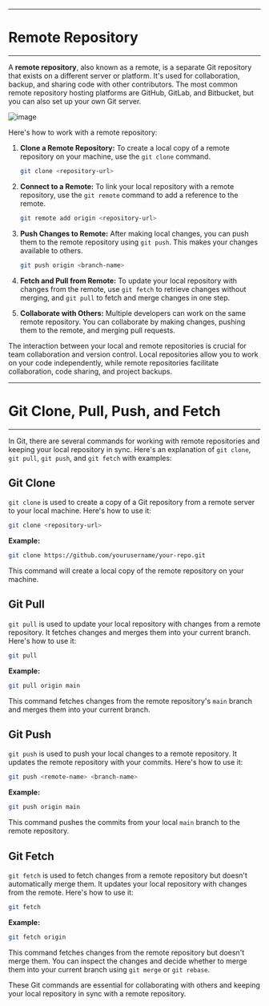 ------------------------
# Remote Repository 
------------------------
A **remote repository**, also known as a remote, is a separate Git repository that exists on a different server or platform. It's used for collaboration, backup, and sharing code with other contributors. The most common remote repository hosting platforms are GitHub, GitLab, and Bitbucket, but you can also set up your own Git server.

![image](https://github.com/asiandevs/DevOps-Git/assets/37457408/186f5611-3430-4bb0-af5f-b42f8e9bed0e)


Here's how to work with a remote repository:

1. **Clone a Remote Repository:**
   To create a local copy of a remote repository on your machine, use the `git clone` command.
   ```bash
   git clone <repository-url>
   ```

2. **Connect to a Remote:**
   To link your local repository with a remote repository, use the `git remote` command to add a reference to the remote.
   ```bash
   git remote add origin <repository-url>
   ```

3. **Push Changes to Remote:**
   After making local changes, you can push them to the remote repository using `git push`. This makes your changes available to others.
   ```bash
   git push origin <branch-name>
   ```

4. **Fetch and Pull from Remote:**
   To update your local repository with changes from the remote, use `git fetch` to retrieve changes without merging, and `git pull` to fetch and merge changes in one step.

5. **Collaborate with Others:**
   Multiple developers can work on the same remote repository. You can collaborate by making changes, pushing them to the remote, and merging pull requests.

The interaction between your local and remote repositories is crucial for team collaboration and version control. Local repositories allow you to work on your code independently, while remote repositories facilitate collaboration, code sharing, and project backups.

------------------------------------
# Git Clone, Pull, Push, and Fetch
------------------------------------

In Git, there are several commands for working with remote repositories and keeping your local repository in sync. Here's an explanation of `git clone`, `git pull`, `git push`, and `git fetch` with examples:

## Git Clone

`git clone` is used to create a copy of a Git repository from a remote server to your local machine. Here's how to use it:

```bash
git clone <repository-url>
```

**Example:**
```bash
git clone https://github.com/yourusername/your-repo.git
```

This command will create a local copy of the remote repository on your machine.

## Git Pull

`git pull` is used to update your local repository with changes from a remote repository. It fetches changes and merges them into your current branch. Here's how to use it:

```bash
git pull
```

**Example:**
```bash
git pull origin main
```

This command fetches changes from the remote repository's `main` branch and merges them into your current branch.

## Git Push

`git push` is used to push your local changes to a remote repository. It updates the remote repository with your commits. Here's how to use it:

```bash
git push <remote-name> <branch-name>
```

**Example:**
```bash
git push origin main
```

This command pushes the commits from your local `main` branch to the remote repository.

## Git Fetch

`git fetch` is used to fetch changes from a remote repository but doesn't automatically merge them. It updates your local repository with changes from the remote. Here's how to use it:

```bash
git fetch
```

**Example:**
```bash
git fetch origin
```

This command fetches changes from the remote repository but doesn't merge them. You can inspect the changes and decide whether to merge them into your current branch using `git merge` or `git rebase`.

These Git commands are essential for collaborating with others and keeping your local repository in sync with a remote repository.
```
